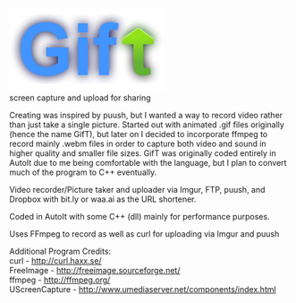 ![Logo](https://github.com/2yangk23/GifT/blob/master/Resources/GifT.png "GifT")  
screen capture and upload for sharing

Creating was inspired by puush, but I wanted a way to record video rather than just take a single picture. Started out with animated .gif files originally (hence the name GifT), but later on I decided to incorporate ffmpeg to record mainly .webm files in order to capture both video and sound in higher quality and smaller file sizes. GifT was originally coded entirely in AutoIt due to me being comfortable with the language, but I plan to convert much of the program to C++ eventually.

Video recorder/Picture taker and uploader via Imgur, FTP, puush, and Dropbox with bit.ly or waa.ai as the URL shortener.

Coded in AutoIt with some C++ (dll) mainly for performance purposes.

Uses FFmpeg to record as well as curl for uploading via Imgur and puush

Additional Program Credits:  
curl - http://curl.haxx.se/  
FreeImage - http://freeimage.sourceforge.net/  
ffmpeg - http://ffmpeg.org/  
UScreenCapture - http://www.umediaserver.net/components/index.html  
